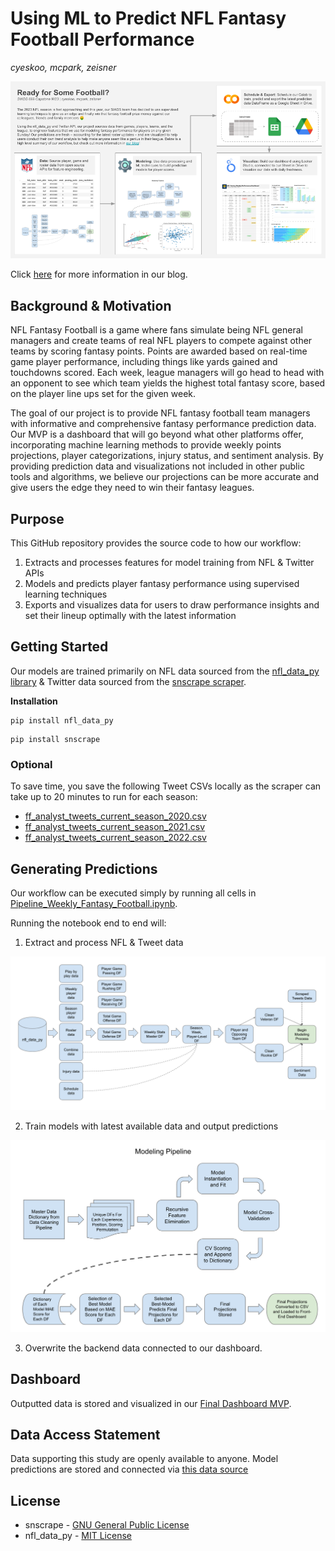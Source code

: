 # Using ML to Predict NFL Fantasy Football Performance
*cyeskoo, mcpark, zeisner*

![alt text](https://github.com/mooncpark/nfl_fantasy_prediction/blob/main/poster.png)

Click [here](https://docs.google.com/document/d/1NXc-nB46SxTuLS9GU_CiDFvoz0szuS7YYCcqL0AKtWE) for more information in our blog.

## Background & Motivation

NFL Fantasy Football is a game where fans simulate being NFL general managers and create teams of real NFL players to compete against other teams by scoring fantasy points. Points are awarded based on real-time game player performance, including things like yards gained and touchdowns scored. Each week, league managers will go head to head with an opponent to see which team yields the highest total fantasy score, based on the player line ups set for the given week.

The goal of our project is to provide NFL fantasy football team managers with informative and comprehensive fantasy performance prediction data. Our MVP is a dashboard that will go beyond what other platforms offer, incorporating machine learning methods to provide weekly points projections, player categorizations, injury status, and sentiment analysis. By providing prediction data and visualizations not included in other public tools and algorithms, we believe our projections can be more accurate and give users the edge they need to win their fantasy leagues.

## Purpose

This GitHub repository provides the source code to how our workflow: 
1. Extracts and processes features for model training from NFL & Twitter APIs
2. Models and predicts player fantasy performance using supervised learning techniques
3. Exports and visualizes data for users to draw performance insights and set their lineup optimally with the latest information

## Getting Started

Our models are trained primarily on NFL data sourced from the [nfl_data_py library](https://github.com/cooperdff/nfl_data_py) & Twitter data sourced from the [snscrape scraper](https://github.com/JustAnotherArchivist/snscrape).

**Installation**

~~~
pip install nfl_data_py
~~~

~~~
pip install snscrape
~~~

### Optional

To save time, you save the following Tweet CSVs locally as the scraper can take up to 20 minutes to run for each season:

* [ff_analyst_tweets_current_season_2020.csv](https://github.com/mooncpark/nfl_fantasy_prediction/blob/main/ff_analyst_tweets_current_season_2020.csv)
* [ff_analyst_tweets_current_season_2021.csv](https://github.com/mooncpark/nfl_fantasy_prediction/blob/main/ff_analyst_tweets_current_season_2021.csv)
* [ff_analyst_tweets_current_season_2022.csv](https://github.com/mooncpark/nfl_fantasy_prediction/blob/main/ff_analyst_tweets_current_season_2022.csv)

## Generating Predictions

Our workflow can be executed simply by running all cells in [Pipeline_Weekly_Fantasy_Football.ipynb](https://github.com/mooncpark/nfl_fantasy_prediction/blob/main/Pipeline_Weekly_Fantasy_Football.ipynb). 

Running the notebook end to end will:

1. Extract and process NFL & Tweet data

![alt text](https://github.com/mooncpark/nfl_fantasy_prediction/blob/main/data_processing.png)

2. Train models with latest available data and output predictions

![alt text](https://github.com/mooncpark/nfl_fantasy_prediction/blob/main/modeling.png)

3. Overwrite the backend data connected to our dashboard.

## Dashboard

Outputted data is stored and visualized in our [Final Dashboard MVP](https://lookerstudio.google.com/u/1/reporting/b9277c40-6df9-48d2-9cbf-346c0c52b8f3/page/iUELD).

## Data Access Statement

Data supporting this study are openly available to anyone. Model predictions are stored and connected via [this data source](https://lookerstudio.google.com/u/1/datasources/1a0a2e48-30dd-4ed3-b008-bad8d58bfe02)

## License

* snscrape - [GNU General Public License](https://www.gnu.org/licenses/)
* nfl_data_py - [MIT License](https://choosealicense.com/licenses/mit/)
